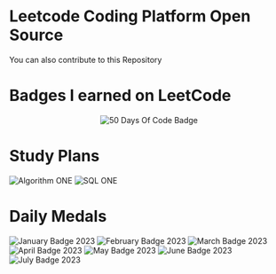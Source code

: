 # Leetcode Coding Platform Open Source
You can also contribute to this Repository
# Badges I earned on LeetCode

<p align="center">
  <img src="https://leetcode.com/static/images/badges/2022/lg/2022-annual-50.png" alt="50 Days Of Code Badge">
  
</p>
<h1>Study Plans</h1>
<p>
  <img src="https://assets.leetcode.com/static_assets/others/algorithm_I.png" alt="Algorithm ONE">
  <img src="https://assets.leetcode.com/static_assets/others/SQLI.png" alt="SQL ONE">
</p>
<h1>Daily Medals</h1>
<p>
  <img src="https://leetcode.com/static/images/badges/dcc-2023-1.png" alt="January Badge 2023">
  <img src="https://leetcode.com/static/images/badges/dcc-2023-2.png" alt="February Badge 2023">
  <img src="https://leetcode.com/static/images/badges/dcc-2023-3.png" alt="March Badge 2023">
  <img src="https://leetcode.com/static/images/badges/dcc-2023-4.png" alt="April Badge 2023">
  <img src="https://leetcode.com/static/images/badges/dcc-2023-5.png" alt="May Badge 2023">
  <img src="https://leetcode.com/static/images/badges/dcc-2023-6.png" alt="June Badge 2023">
   <img src="https://leetcode.com/static/images/badges/2023/gif/2023-07.png" alt="July Badge 2023">
</p>
